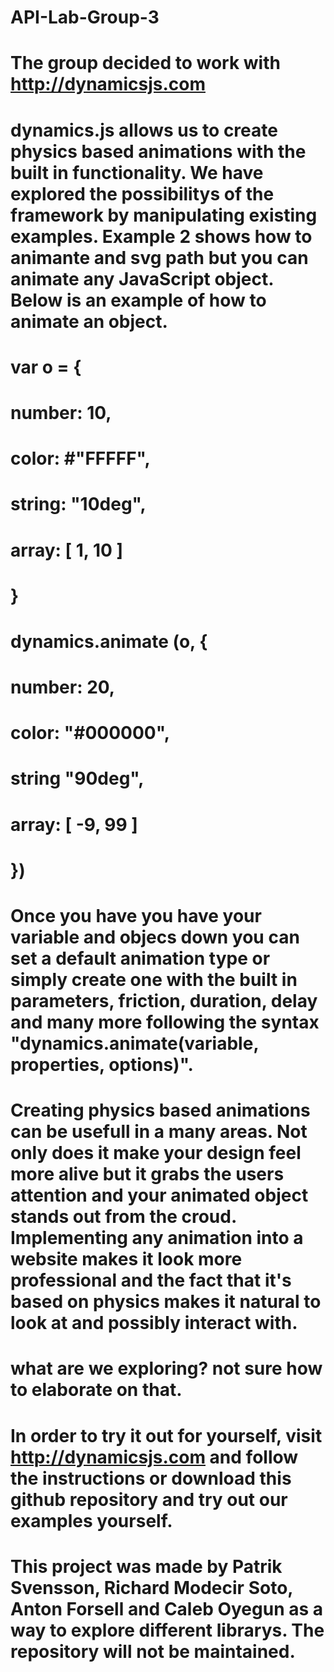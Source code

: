 # API-Lab-Group-3
# The group decided to work with http://dynamicsjs.com

# dynamics.js allows us to create physics based animations with the built in functionality. We have explored the possibilitys of the framework by manipulating existing examples. Example 2 shows how to animante and svg path but you can animate any JavaScript object. Below is an example of how to animate an object.

# var o = {
#  number: 10,
#  color: #"FFFFF",
#  string: "10deg",
#  array: [ 1, 10 ]
# }
# dynamics.animate (o, {
#  number: 20,
#  color: "#000000",
#  string "90deg",
#  array: [ -9, 99 ]
#  })

# Once you have you have your variable and objecs down you can set a default animation type or simply create one with the built in parameters, friction, duration, delay and many more following the syntax "dynamics.animate(variable, properties, options)".

# Creating physics based animations can be usefull in a many areas. Not only does it make your design feel more alive but it grabs the users attention and your animated object stands out from the croud. Implementing any animation into a website makes it look more professional and the fact that it's based on physics makes it natural to look at and possibly interact with.

# what are we exploring? not sure how to elaborate on that.

# In order to try it out for yourself, visit http://dynamicsjs.com and follow the instructions or download this github repository and try out our examples yourself.

# This project was made by Patrik Svensson, Richard Modecir Soto, Anton Forsell and Caleb Oyegun as a way to explore different librarys. The repository will not be maintained.
